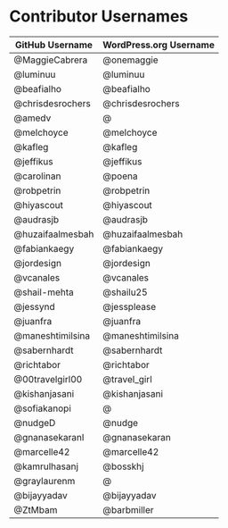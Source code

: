 # Contributor Usernames

| GitHub Username | WordPress.org Username |
| --------------- | --------------------- |
| @MaggieCabrera | @onemaggie |
| @luminuu | @luminuu |
| @beafialho | @beafialho |
| @chrisdesrochers | @chrisdesrochers |
| @amedv | @ |
| @melchoyce | @melchoyce |
| @kafleg | @kafleg |
| @jeffikus | @jeffikus |
| @carolinan | @poena |
| @robpetrin | @robpetrin |
| @hiyascout | @hiyascout |
| @audrasjb | @audrasjb |
| @huzaifaalmesbah | @huzaifaalmesbah |
| @fabiankaegy | @fabiankaegy |
| @jordesign | @jordesign |
| @vcanales | @vcanales |
| @shail-mehta | @shailu25 |
| @jessynd | @jessplease |
| @juanfra | @juanfra |
| @maneshtimilsina | @maneshtimilsina |
| @sabernhardt | @sabernhardt |
| @richtabor | @richtabor |
| @00travelgirl00 | @travel_girl |
| @kishanjasani | @kishanjasani |
| @sofiakanopi | @ |
| @nudgeD | @nudge |
| @gnanasekaranl | @gnanasekaran |
| @marcelle42 | @marcelle42 |
| @kamrulhasanj | @bosskhj |
| @graylaurenm | @ |
| @bijayyadav | @bijayyadav |
| @ZtMbam | @barbmiller |
